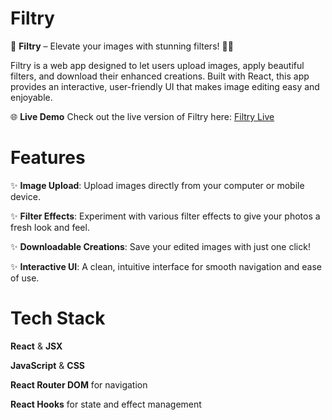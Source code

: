 # Filtry
🚀 **Filtry** – Elevate your images with stunning filters! 🎨📸

Filtry is a web app designed to let users upload images, apply beautiful filters, and download their enhanced creations. Built with React, this app provides an interactive, user-friendly UI that makes image editing easy and enjoyable.

🌐 **Live Demo**
Check out the live version of Filtry here: [Filtry Live](https://filtry-app.netlify.app/)

# Features
✨ **Image Upload**: Upload images directly from your computer or mobile device.

✨ **Filter Effects**: Experiment with various filter effects to give your photos a fresh look and feel.

✨ **Downloadable Creations**: Save your edited images with just one click!

✨ **Interactive UI**: A clean, intuitive interface for smooth navigation and ease of use. 

# Tech Stack
**React** & **JSX**

**JavaScript** & **CSS**

**React Router DOM** for navigation 

**React Hooks** for state and effect management
